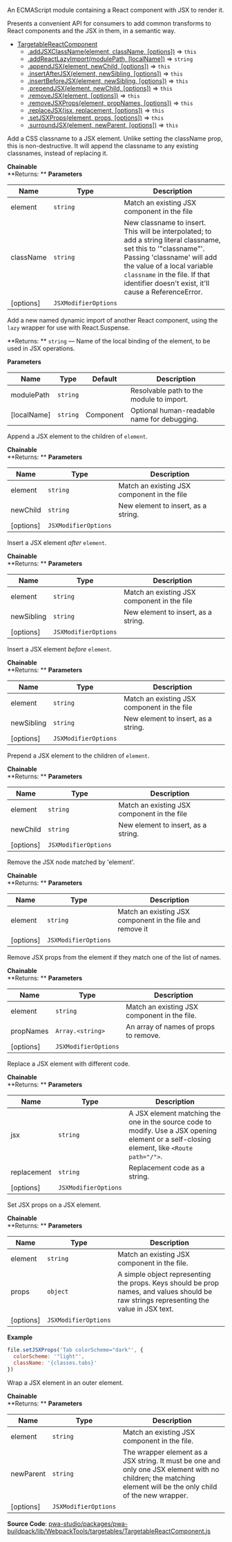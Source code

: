 
An ECMAScript module containing a React component with JSX to render it.

Presents a convenient API for consumers to add common transforms to React
components and the JSX in them, in a semantic way.


* [TargetableReactComponent](#TargetableReactComponent)
    * [.addJSXClassName(element, className, [options])](#TargetableReactComponent+addJSXClassName) ⇒ `this`
    * [.addReactLazyImport(modulePath, [localName])](#TargetableReactComponent+addReactLazyImport) ⇒ `string`
    * [.appendJSX(element, newChild, [options])](#TargetableReactComponent+appendJSX) ⇒ `this`
    * [.insertAfterJSX(element, newSibling, [options])](#TargetableReactComponent+insertAfterJSX) ⇒ `this`
    * [.insertBeforeJSX(element, newSibling, [options])](#TargetableReactComponent+insertBeforeJSX) ⇒ `this`
    * [.prependJSX(element, newChild, [options])](#TargetableReactComponent+prependJSX) ⇒ `this`
    * [.removeJSX(element, [options])](#TargetableReactComponent+removeJSX) ⇒ `this`
    * [.removeJSXProps(element, propNames, [options])](#TargetableReactComponent+removeJSXProps) ⇒ `this`
    * [.replaceJSX(jsx, replacement, [options])](#TargetableReactComponent+replaceJSX) ⇒ `this`
    * [.setJSXProps(element, props, [options])](#TargetableReactComponent+setJSXProps) ⇒ `this`
    * [.surroundJSX(element, newParent, [options])](#TargetableReactComponent+surroundJSX) ⇒ `this`


Add a CSS classname to a JSX element. Unlike setting the className prop,
this is non-destructive. It will append the classname to any existing
classnames, instead of replacing it.

**Chainable**  
**Returns: **
**Parameters**

| Name | Type | Description |
| --- | --- | --- |
| element | `string` | Match an existing JSX component in the file |
| className | `string` | New classname to insert. This will be interpolated; to add a string literal classname, set this to '"classname"'. Passing 'classname' will add the value of a local variable `classname` in the file. If that identifier doesn't exist, it'll cause a ReferenceError. |
| [options] | `JSXModifierOptions` |  |


Add a new named dynamic import of another React component, using the `lazy`
wrapper for use with React.Suspense.

**Returns: **
`string`
   — Name of the local binding of the element, to be used in JSX operations.

**Parameters**

| Name | Type | Default | Description |
| --- | --- | --- | --- |
| modulePath | `string` | <inlineCode></inlineCode> | Resolvable path to the module to import. |
| [localName] | `string` | <inlineCode>Component</inlineCode> | Optional human-readable name for debugging. |


Append a JSX element to the children of `element`.

**Chainable**  
**Returns: **
**Parameters**

| Name | Type | Description |
| --- | --- | --- |
| element | `string` | Match an existing JSX component in the file |
| newChild | `string` | New element to insert, as a string. |
| [options] | `JSXModifierOptions` |  |


Insert a JSX element _after_ `element`.

**Chainable**  
**Returns: **
**Parameters**

| Name | Type | Description |
| --- | --- | --- |
| element | `string` | Match an existing JSX component in the file |
| newSibling | `string` | New element to insert, as a string. |
| [options] | `JSXModifierOptions` |  |


Insert a JSX element _before_ `element`.

**Chainable**  
**Returns: **
**Parameters**

| Name | Type | Description |
| --- | --- | --- |
| element | `string` | Match an existing JSX component in the file |
| newSibling | `string` | New element to insert, as a string. |
| [options] | `JSXModifierOptions` |  |


Prepend a JSX element to the children of `element`.

**Chainable**  
**Returns: **
**Parameters**

| Name | Type | Description |
| --- | --- | --- |
| element | `string` | Match an existing JSX component in the file |
| newChild | `string` | New element to insert, as a string. |
| [options] | `JSXModifierOptions` |  |


Remove the JSX node matched by 'element'.

**Chainable**  
**Returns: **
**Parameters**

| Name | Type | Description |
| --- | --- | --- |
| element | `string` | Match an existing JSX component in the file and remove it |
| [options] | `JSXModifierOptions` |  |


Remove JSX props from the element if they match one of the list of names.

**Chainable**  
**Returns: **
**Parameters**

| Name | Type | Description |
| --- | --- | --- |
| element | `string` | Match an existing JSX component in the file. |
| propNames | `Array.<string>` | An array of names of props to remove. |
| [options] | `JSXModifierOptions` |  |


Replace a JSX element with different code.

**Chainable**  
**Returns: **
**Parameters**

| Name | Type | Description |
| --- | --- | --- |
| jsx | `string` | A JSX element matching the one in the source code to modify. Use a JSX opening element or a self-closing element, like `<Route path="/">`. |
| replacement | `string` | Replacement code as a string. |
| [options] | `JSXModifierOptions` |  |


Set JSX props on a JSX element.

**Chainable**  
**Returns: **
**Parameters**

| Name | Type | Description |
| --- | --- | --- |
| element | `string` | Match an existing JSX component in the file. |
| props | `object` | A simple object representing the props. Keys should be prop names, and values should be raw strings representing the value in JSX text. |
| [options] | `JSXModifierOptions` |  |

**Example**  
```js
file.setJSXProps('Tab colorScheme="dark"', {
  colorScheme: '"light"',
  className: '{classes.tabs}'
})
```

Wrap a JSX element in an outer element.

**Chainable**  
**Returns: **
**Parameters**

| Name | Type | Description |
| --- | --- | --- |
| element | `string` | Match an existing JSX component in the file. |
| newParent | `string` | The wrapper element as a JSX string. It must be one and only one JSX element with no children; the matching element will be the only child of the new wrapper. |
| [options] | `JSXModifierOptions` |  |



**Source Code**: [pwa-studio/packages/pwa-buildpack/lib/WebpackTools/targetables/TargetableReactComponent.js](https://github.com/magento/pwa-studio/blob/develop/packages/pwa-buildpack/lib/WebpackTools/targetables/TargetableReactComponent.js)
